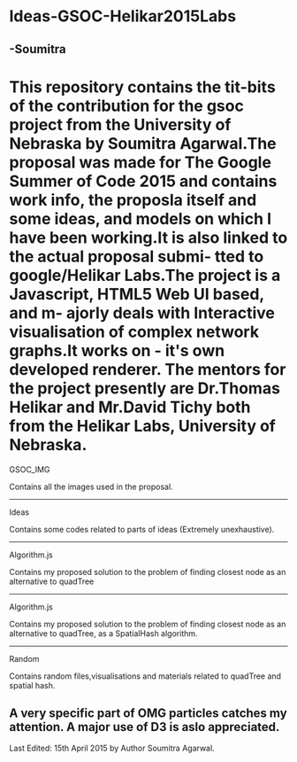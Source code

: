 # Ideas-GSOC-Helikar2015Labs
-Soumitra
 -----------------------------------------------------------------------------------
 This repository contains the tit-bits of the contribution for the gsoc project from
 the University of Nebraska by Soumitra Agarwal.The proposal was made for The Google 
 Summer of Code 2015 and contains work info, the proposla itself and some ideas, and 
 models on which I have been working.It is also linked to the actual proposal submi-
 tted to google/Helikar Labs.The project is a Javascript, HTML5 Web UI based, and m-
 ajorly deals with Interactive visualisation of complex network graphs.It works on -
 it's own developed renderer. The mentors for the project presently are Dr.Thomas 
 Helikar and Mr.David Tichy both from the Helikar Labs, University of Nebraska.
 ========================================================================

 GSOC_IMG

 Contains all the images used in the proposal.

 -----------------------------------------------------------------

 Ideas

 Contains some codes related to parts of ideas (Extremely unexhaustive).

 --------------------------------------------------------------------

 Algorithm.js

 Contains my proposed solution to the problem of finding closest node as
 an alternative to quadTree

 -------------------------------------------------------------------

 Algorithm.js

 Contains my proposed solution to the problem of finding closest node as
 an alternative to quadTree, as a SpatialHash algorithm.

 ----------------------------------------------------------------------

 Random

 Contains random files,visualisations and materials related to quadTree
 and spatial hash.
 	
 A very specific part of OMG particles catches my attention. A major use
 of D3 is aslo appreciated.
-----------------------------------------------------------------------

Last Edited: 15th April 2015 by Author Soumitra Agarwal.